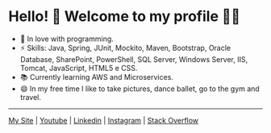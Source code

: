 # Hello! 👋 Welcome to my profile :woman_technologist:

 - 💙 In love with programming.
 - ⚡ Skills: Java, Spring, JUnit, Mockito, Maven, Bootstrap, Oracle Database, SharePoint, PowerShell, SQL Server, Windows Server, IIS, Tomcat, JavaScript, HTML5 e CSS.
 - 📚 Currently learning AWS and Microservices.
 - 😄 In my free time I like to take pictures, dance ballet, go to the gym and travel.
 
 ----
[My Site](http://www.solangedomingues.com.br) | [Youtube](https://www.youtube.com/channel/UCSqkZJmKDuG0N8DOMoLmKvw) | [Linkedin](https://www.linkedin.com/in/solange-domingues-oficial/) | [Instagram](https://www.instagram.com/solange.domingues.oficial/) | [Stack Overflow](https://stackoverflow.com/users/story/14070976)
